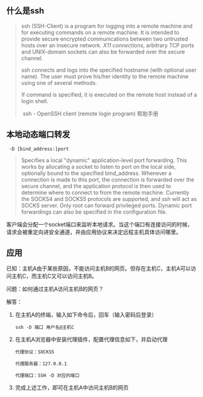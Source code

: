 ## 什么是ssh

> ssh (SSH-Client) is a program for logging into a remote machine and for executing commands on a remote machine. It is intended to provide secure encrypted communications between two untrusted hosts over an insecure network.  *X11 connections*, arbitrary TCP ports and UNIX-domain sockets can also be forwarded over the secure channel.
>
> ssh connects and logs into the specified hostname (with optional user name). The user must prove his/her identity to the remote machine using one of several methods.
>
> If command is specified, it is executed on the remote host instead of a login shell.
>
> ​                                                                                 ssh - OpenSSH client (remote login program) 帮助手册                                                                            



## 本地动态端口转发

```shell
 -D [bind_address:]port
```

> Specifies a local "dynamic" application-level port forwarding. This works by allocating a socket to listen to port on the local side, optionally bound to the specified bind_address. Whenever a connection is made to this port, the connection is forwarded over the secure channel, and the application protocol is then used to determine where to connect to from the remote machine. Currently the SOCKS4 and SOCKS5 protocols are supported, and ssh will act as SOCKS server. Only root can forward privileged ports. Dynamic port forwardings can also be specified in the configuration file.  

客户端会分配一个socket端口来监听本地请求。当这个端口有连接访问的时候，请求会被重定向进安全通道，并由应用协议来决定远程主机具体访问哪里。



## 应用

已知：主机A由于某些原因，不能访问主机B的网页。但存在主机C，主机A可以访问主机C，而主机C又可以访问主机B。

问题：如何通过主机A访问主机B的网页？

解答：

1. 在主机A的终端，输入如下命令后，回车（输入密码后登录）

   ```shell
   ssh -D 端口 用户名@主机C
   ```

2. 在主机A浏览器中安装代理插件，配置代理信息如下，并启动代理

   ```text
   代理协议：SOCKS5
   
   代理服务器：127.0.0.1
   
   代理端口：SSH -D 对应的端口
   ```

3. 完成上述工作，即可在主机A中访问主机B的网页
